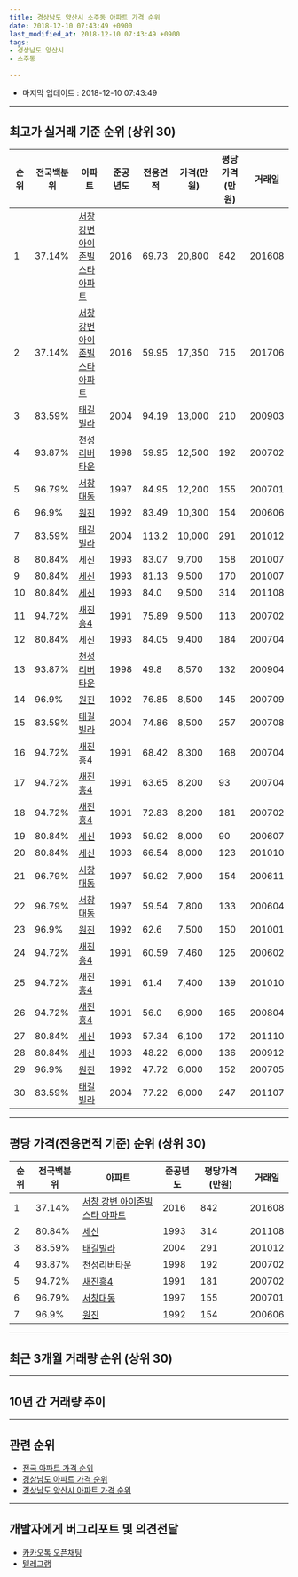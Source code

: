 ```yaml
---
title: 경상남도 양산시 소주동 아파트 가격 순위
date: 2018-12-10 07:43:49 +0900
last_modified_at: 2018-12-10 07:43:49 +0900
tags:
- 경상남도 양산시
- 소주동

---
```


* 마지막 업데이트 : 2018-12-10 07:43:49

---

## 최고가 실거래 기준 순위 (상위 30)


|순위|전국백분위|아파트|준공년도|전용면적|가격(만원)|평당가격(만원)|거래일|
|---|---|---|---|---|---|---|---|
|1|37.14%|[서창 강변 아이존빌스타 아파트](https://search.naver.com/search.naver?query=%EA%B2%BD%EC%83%81%EB%82%A8%EB%8F%84+%EC%96%91%EC%82%B0%EC%8B%9C+%EC%86%8C%EC%A3%BC%EB%8F%99+%EC%84%9C%EC%B0%BD+%EA%B0%95%EB%B3%80+%EC%95%84%EC%9D%B4%EC%A1%B4%EB%B9%8C%EC%8A%A4%ED%83%80+%EC%95%84%ED%8C%8C%ED%8A%B8)|2016|69.73|20,800|842|201608|
|2|37.14%|[서창 강변 아이존빌스타 아파트](https://search.naver.com/search.naver?query=%EA%B2%BD%EC%83%81%EB%82%A8%EB%8F%84+%EC%96%91%EC%82%B0%EC%8B%9C+%EC%86%8C%EC%A3%BC%EB%8F%99+%EC%84%9C%EC%B0%BD+%EA%B0%95%EB%B3%80+%EC%95%84%EC%9D%B4%EC%A1%B4%EB%B9%8C%EC%8A%A4%ED%83%80+%EC%95%84%ED%8C%8C%ED%8A%B8)|2016|59.95|17,350|715|201706|
|3|83.59%|[태길빌라](https://search.naver.com/search.naver?query=%EA%B2%BD%EC%83%81%EB%82%A8%EB%8F%84+%EC%96%91%EC%82%B0%EC%8B%9C+%EC%86%8C%EC%A3%BC%EB%8F%99+%ED%83%9C%EA%B8%B8%EB%B9%8C%EB%9D%BC)|2004|94.19|13,000|210|200903|
|4|93.87%|[천성리버타운](https://search.naver.com/search.naver?query=%EA%B2%BD%EC%83%81%EB%82%A8%EB%8F%84+%EC%96%91%EC%82%B0%EC%8B%9C+%EC%86%8C%EC%A3%BC%EB%8F%99+%EC%B2%9C%EC%84%B1%EB%A6%AC%EB%B2%84%ED%83%80%EC%9A%B4)|1998|59.95|12,500|192|200702|
|5|96.79%|[서창대동](https://search.naver.com/search.naver?query=%EA%B2%BD%EC%83%81%EB%82%A8%EB%8F%84+%EC%96%91%EC%82%B0%EC%8B%9C+%EC%86%8C%EC%A3%BC%EB%8F%99+%EC%84%9C%EC%B0%BD%EB%8C%80%EB%8F%99)|1997|84.95|12,200|155|200701|
|6|96.9%|[원진](https://search.naver.com/search.naver?query=%EA%B2%BD%EC%83%81%EB%82%A8%EB%8F%84+%EC%96%91%EC%82%B0%EC%8B%9C+%EC%86%8C%EC%A3%BC%EB%8F%99+%EC%9B%90%EC%A7%84)|1992|83.49|10,300|154|200606|
|7|83.59%|[태길빌라](https://search.naver.com/search.naver?query=%EA%B2%BD%EC%83%81%EB%82%A8%EB%8F%84+%EC%96%91%EC%82%B0%EC%8B%9C+%EC%86%8C%EC%A3%BC%EB%8F%99+%ED%83%9C%EA%B8%B8%EB%B9%8C%EB%9D%BC)|2004|113.2|10,000|291|201012|
|8|80.84%|[세신](https://search.naver.com/search.naver?query=%EA%B2%BD%EC%83%81%EB%82%A8%EB%8F%84+%EC%96%91%EC%82%B0%EC%8B%9C+%EC%86%8C%EC%A3%BC%EB%8F%99+%EC%84%B8%EC%8B%A0)|1993|83.07|9,700|158|201007|
|9|80.84%|[세신](https://search.naver.com/search.naver?query=%EA%B2%BD%EC%83%81%EB%82%A8%EB%8F%84+%EC%96%91%EC%82%B0%EC%8B%9C+%EC%86%8C%EC%A3%BC%EB%8F%99+%EC%84%B8%EC%8B%A0)|1993|81.13|9,500|170|201007|
|10|80.84%|[세신](https://search.naver.com/search.naver?query=%EA%B2%BD%EC%83%81%EB%82%A8%EB%8F%84+%EC%96%91%EC%82%B0%EC%8B%9C+%EC%86%8C%EC%A3%BC%EB%8F%99+%EC%84%B8%EC%8B%A0)|1993|84.0|9,500|314|201108|
|11|94.72%|[새진흥4](https://search.naver.com/search.naver?query=%EA%B2%BD%EC%83%81%EB%82%A8%EB%8F%84+%EC%96%91%EC%82%B0%EC%8B%9C+%EC%86%8C%EC%A3%BC%EB%8F%99+%EC%83%88%EC%A7%84%ED%9D%A54)|1991|75.89|9,500|113|200702|
|12|80.84%|[세신](https://search.naver.com/search.naver?query=%EA%B2%BD%EC%83%81%EB%82%A8%EB%8F%84+%EC%96%91%EC%82%B0%EC%8B%9C+%EC%86%8C%EC%A3%BC%EB%8F%99+%EC%84%B8%EC%8B%A0)|1993|84.05|9,400|184|200704|
|13|93.87%|[천성리버타운](https://search.naver.com/search.naver?query=%EA%B2%BD%EC%83%81%EB%82%A8%EB%8F%84+%EC%96%91%EC%82%B0%EC%8B%9C+%EC%86%8C%EC%A3%BC%EB%8F%99+%EC%B2%9C%EC%84%B1%EB%A6%AC%EB%B2%84%ED%83%80%EC%9A%B4)|1998|49.8|8,570|132|200904|
|14|96.9%|[원진](https://search.naver.com/search.naver?query=%EA%B2%BD%EC%83%81%EB%82%A8%EB%8F%84+%EC%96%91%EC%82%B0%EC%8B%9C+%EC%86%8C%EC%A3%BC%EB%8F%99+%EC%9B%90%EC%A7%84)|1992|76.85|8,500|145|200709|
|15|83.59%|[태길빌라](https://search.naver.com/search.naver?query=%EA%B2%BD%EC%83%81%EB%82%A8%EB%8F%84+%EC%96%91%EC%82%B0%EC%8B%9C+%EC%86%8C%EC%A3%BC%EB%8F%99+%ED%83%9C%EA%B8%B8%EB%B9%8C%EB%9D%BC)|2004|74.86|8,500|257|200708|
|16|94.72%|[새진흥4](https://search.naver.com/search.naver?query=%EA%B2%BD%EC%83%81%EB%82%A8%EB%8F%84+%EC%96%91%EC%82%B0%EC%8B%9C+%EC%86%8C%EC%A3%BC%EB%8F%99+%EC%83%88%EC%A7%84%ED%9D%A54)|1991|68.42|8,300|168|200704|
|17|94.72%|[새진흥4](https://search.naver.com/search.naver?query=%EA%B2%BD%EC%83%81%EB%82%A8%EB%8F%84+%EC%96%91%EC%82%B0%EC%8B%9C+%EC%86%8C%EC%A3%BC%EB%8F%99+%EC%83%88%EC%A7%84%ED%9D%A54)|1991|63.65|8,200|93|200704|
|18|94.72%|[새진흥4](https://search.naver.com/search.naver?query=%EA%B2%BD%EC%83%81%EB%82%A8%EB%8F%84+%EC%96%91%EC%82%B0%EC%8B%9C+%EC%86%8C%EC%A3%BC%EB%8F%99+%EC%83%88%EC%A7%84%ED%9D%A54)|1991|72.83|8,200|181|200702|
|19|80.84%|[세신](https://search.naver.com/search.naver?query=%EA%B2%BD%EC%83%81%EB%82%A8%EB%8F%84+%EC%96%91%EC%82%B0%EC%8B%9C+%EC%86%8C%EC%A3%BC%EB%8F%99+%EC%84%B8%EC%8B%A0)|1993|59.92|8,000|90|200607|
|20|80.84%|[세신](https://search.naver.com/search.naver?query=%EA%B2%BD%EC%83%81%EB%82%A8%EB%8F%84+%EC%96%91%EC%82%B0%EC%8B%9C+%EC%86%8C%EC%A3%BC%EB%8F%99+%EC%84%B8%EC%8B%A0)|1993|66.54|8,000|123|201010|
|21|96.79%|[서창대동](https://search.naver.com/search.naver?query=%EA%B2%BD%EC%83%81%EB%82%A8%EB%8F%84+%EC%96%91%EC%82%B0%EC%8B%9C+%EC%86%8C%EC%A3%BC%EB%8F%99+%EC%84%9C%EC%B0%BD%EB%8C%80%EB%8F%99)|1997|59.92|7,900|154|200611|
|22|96.79%|[서창대동](https://search.naver.com/search.naver?query=%EA%B2%BD%EC%83%81%EB%82%A8%EB%8F%84+%EC%96%91%EC%82%B0%EC%8B%9C+%EC%86%8C%EC%A3%BC%EB%8F%99+%EC%84%9C%EC%B0%BD%EB%8C%80%EB%8F%99)|1997|59.54|7,800|133|200604|
|23|96.9%|[원진](https://search.naver.com/search.naver?query=%EA%B2%BD%EC%83%81%EB%82%A8%EB%8F%84+%EC%96%91%EC%82%B0%EC%8B%9C+%EC%86%8C%EC%A3%BC%EB%8F%99+%EC%9B%90%EC%A7%84)|1992|62.6|7,500|150|201001|
|24|94.72%|[새진흥4](https://search.naver.com/search.naver?query=%EA%B2%BD%EC%83%81%EB%82%A8%EB%8F%84+%EC%96%91%EC%82%B0%EC%8B%9C+%EC%86%8C%EC%A3%BC%EB%8F%99+%EC%83%88%EC%A7%84%ED%9D%A54)|1991|60.59|7,460|125|200602|
|25|94.72%|[새진흥4](https://search.naver.com/search.naver?query=%EA%B2%BD%EC%83%81%EB%82%A8%EB%8F%84+%EC%96%91%EC%82%B0%EC%8B%9C+%EC%86%8C%EC%A3%BC%EB%8F%99+%EC%83%88%EC%A7%84%ED%9D%A54)|1991|61.4|7,400|139|201010|
|26|94.72%|[새진흥4](https://search.naver.com/search.naver?query=%EA%B2%BD%EC%83%81%EB%82%A8%EB%8F%84+%EC%96%91%EC%82%B0%EC%8B%9C+%EC%86%8C%EC%A3%BC%EB%8F%99+%EC%83%88%EC%A7%84%ED%9D%A54)|1991|56.0|6,900|165|200804|
|27|80.84%|[세신](https://search.naver.com/search.naver?query=%EA%B2%BD%EC%83%81%EB%82%A8%EB%8F%84+%EC%96%91%EC%82%B0%EC%8B%9C+%EC%86%8C%EC%A3%BC%EB%8F%99+%EC%84%B8%EC%8B%A0)|1993|57.34|6,100|172|201110|
|28|80.84%|[세신](https://search.naver.com/search.naver?query=%EA%B2%BD%EC%83%81%EB%82%A8%EB%8F%84+%EC%96%91%EC%82%B0%EC%8B%9C+%EC%86%8C%EC%A3%BC%EB%8F%99+%EC%84%B8%EC%8B%A0)|1993|48.22|6,000|136|200912|
|29|96.9%|[원진](https://search.naver.com/search.naver?query=%EA%B2%BD%EC%83%81%EB%82%A8%EB%8F%84+%EC%96%91%EC%82%B0%EC%8B%9C+%EC%86%8C%EC%A3%BC%EB%8F%99+%EC%9B%90%EC%A7%84)|1992|47.72|6,000|152|200705|
|30|83.59%|[태길빌라](https://search.naver.com/search.naver?query=%EA%B2%BD%EC%83%81%EB%82%A8%EB%8F%84+%EC%96%91%EC%82%B0%EC%8B%9C+%EC%86%8C%EC%A3%BC%EB%8F%99+%ED%83%9C%EA%B8%B8%EB%B9%8C%EB%9D%BC)|2004|77.22|6,000|247|201107|


---

## 평당 가격(전용면적 기준) 순위 (상위 30)


|순위|전국백분위|아파트|준공년도|평당가격(만원)|거래일|
|---|---|---|---|---|---|
|1|37.14%|[서창 강변 아이존빌스타 아파트](https://search.naver.com/search.naver?query=%EA%B2%BD%EC%83%81%EB%82%A8%EB%8F%84+%EC%96%91%EC%82%B0%EC%8B%9C+%EC%86%8C%EC%A3%BC%EB%8F%99+%EC%84%9C%EC%B0%BD+%EA%B0%95%EB%B3%80+%EC%95%84%EC%9D%B4%EC%A1%B4%EB%B9%8C%EC%8A%A4%ED%83%80+%EC%95%84%ED%8C%8C%ED%8A%B8)|2016|842|201608|
|2|80.84%|[세신](https://search.naver.com/search.naver?query=%EA%B2%BD%EC%83%81%EB%82%A8%EB%8F%84+%EC%96%91%EC%82%B0%EC%8B%9C+%EC%86%8C%EC%A3%BC%EB%8F%99+%EC%84%B8%EC%8B%A0)|1993|314|201108|
|3|83.59%|[태길빌라](https://search.naver.com/search.naver?query=%EA%B2%BD%EC%83%81%EB%82%A8%EB%8F%84+%EC%96%91%EC%82%B0%EC%8B%9C+%EC%86%8C%EC%A3%BC%EB%8F%99+%ED%83%9C%EA%B8%B8%EB%B9%8C%EB%9D%BC)|2004|291|201012|
|4|93.87%|[천성리버타운](https://search.naver.com/search.naver?query=%EA%B2%BD%EC%83%81%EB%82%A8%EB%8F%84+%EC%96%91%EC%82%B0%EC%8B%9C+%EC%86%8C%EC%A3%BC%EB%8F%99+%EC%B2%9C%EC%84%B1%EB%A6%AC%EB%B2%84%ED%83%80%EC%9A%B4)|1998|192|200702|
|5|94.72%|[새진흥4](https://search.naver.com/search.naver?query=%EA%B2%BD%EC%83%81%EB%82%A8%EB%8F%84+%EC%96%91%EC%82%B0%EC%8B%9C+%EC%86%8C%EC%A3%BC%EB%8F%99+%EC%83%88%EC%A7%84%ED%9D%A54)|1991|181|200702|
|6|96.79%|[서창대동](https://search.naver.com/search.naver?query=%EA%B2%BD%EC%83%81%EB%82%A8%EB%8F%84+%EC%96%91%EC%82%B0%EC%8B%9C+%EC%86%8C%EC%A3%BC%EB%8F%99+%EC%84%9C%EC%B0%BD%EB%8C%80%EB%8F%99)|1997|155|200701|
|7|96.9%|[원진](https://search.naver.com/search.naver?query=%EA%B2%BD%EC%83%81%EB%82%A8%EB%8F%84+%EC%96%91%EC%82%B0%EC%8B%9C+%EC%86%8C%EC%A3%BC%EB%8F%99+%EC%9B%90%EC%A7%84)|1992|154|200606|


---

## 최근 3개월 거래량 순위 (상위 30)


<div style="width:100%;">
    <canvas id="deal_count_ranking" height="250"></canvas>
</div>


<script>
new Chart(document.getElementById("deal_count_ranking"), {
    type: 'horizontalBar',
    data: {
        labels: ['천성리버타운', '서창대동', '세신', '새진흥4', '원진', '서창 강변 아이존빌스타 아파트'],
        datasets: [{
            label: '실거래 수',
            data: [18, 5, 3, 1, 1, 1],
            borderColor: "rgba(255, 0, 128, 1)",
            backgroundColor: "rgba(255, 0, 128, 0.5)",
            fill: false,
        }]
    },
    options: {
        responsive: true,
        title: {
            display: true,
            text: '최근 3개월 거래량 순위'
        },
        tooltips: {
            mode: 'index',
            intersect: false,
            callbacks: {
                title: function(tooltipItems, data) {
                    return "실거래 수:";
                },
                label: function(tooltipItem, data) {
                    return data.labels[tooltipItem.index] + ": " + tooltipItem.xLabel;
                }
            }
        },
        hover: {
            mode: 'nearest',
            intersect: true
        },
        scales: {
            xAxes: [{
                display: true,
                scaleLabel: {
                    display: true,
                    labelString: '실거래 수'
                },
                ticks: {
                    suggestedMin: 0,
                }
            }],
            yAxes: [{
                display: true,
                ticks: {
                    autoSkip: false,
                    callback: function(value, index, values) {
                        if (value.length > 15)
                            return value.substr(0, 13) + "...";
                        else
                            return value;
                    }
                },
                scaleLabel: {
                    display: false,
                }
            }]
        }
    }
});

</script>


---

## 10년 간 거래량 추이


<div style="width:100%;">
    <canvas id="deal_progress" height="250"></canvas>
</div>

<script>
new Chart(document.getElementById("deal_progress"), {
    type: 'line',
    data: {
        labels: ['200812','200901','200902','200903','200904','200905','200906','200907','200908','200909','200910','200911','200912','201001','201002','201003','201004','201005','201006','201007','201008','201009','201010','201011','201012','201101','201102','201103','201104','201105','201106','201107','201108','201109','201110','201111','201112','201201','201202','201203','201204','201205','201206','201207','201208','201209','201210','201211','201212','201301','201302','201303','201304','201305','201306','201307','201308','201309','201310','201311','201312','201401','201402','201403','201404','201405','201406','201407','201408','201409','201410','201411','201412','201501','201502','201503','201504','201505','201506','201507','201508','201509','201510','201511','201512','201601','201602','201603','201604','201605','201606','201607','201608','201609','201610','201611','201612','201701','201702','201703','201704','201705','201706','201707','201708','201709','201710','201711','201712','201801','201802','201803','201804','201805','201806','201807','201808','201809','201810','201811','201812'],
        datasets: [{
            label: '실거래 수',
            pointRadius: 1,
            data: [20, 20, 19, 40, 38, 28, 26, 30, 25, 44, 32, 36, 31, 38, 36, 57, 61, 43, 40, 43, 46, 39, 80, 85, 69, 55, 82, 89, 71, 55, 47, 42, 47, 43, 51, 31, 33, 21, 43, 52, 23, 31, 34, 21, 17, 15, 20, 30, 30, 26, 16, 42, 50, 40, 47, 18, 30, 25, 37, 27, 31, 35, 30, 41, 31, 43, 35, 26, 31, 38, 43, 29, 34, 54, 48, 74, 70, 50, 31, 53, 41, 59, 62, 54, 31, 26, 29, 60, 31, 49, 55, 51, 53, 44, 55, 60, 37, 30, 51, 47, 43, 43, 37, 40, 30, 30, 18, 26, 11, 21, 17, 21, 18, 29, 12, 19, 13, 11, 13, 13, 3],
            borderColor: "rgba(255, 201, 14, 1)",
            backgroundColor: "rgba(255, 201, 14, 0.5)",
            fill: true,
        }]
    },
    options: {
        responsive: true,
        title: {
            display: true,
            text: '10년간 거래량 추이'
        },
        tooltips: {
            mode: 'index',
            intersect: false,
        },
        hover: {
            mode: 'nearest',
            intersect: true
        },
        scales: {
            xAxes: [{
                display: true,
                scaleLabel: {
                    display: true,
                    labelString: '년/월'
                }
            }],
            yAxes: [{
                display: true,
                ticks: {
                    suggestedMin: 0,
                },
                scaleLabel: {
                    display: true,
                    labelString: '실거래 수'
                }
            }]
        }
    }
});

</script>


---

## 관련 순위

- [전국 아파트 가격 순위](https://inasie.github.io/apt-ranking/전국)
- [경상남도 아파트 가격 순위](https://inasie.github.io/apt-ranking/경상남도)
- [경상남도 양산시 아파트 가격 순위](https://inasie.github.io/apt-ranking/경상남도-양산시)


---

## 개발자에게 버그리포트 및 의견전달

- [카카오톡 오픈채팅](https://open.kakao.com/o/gLJUAP4)
- [텔레그램](https://t.me/inasie)

